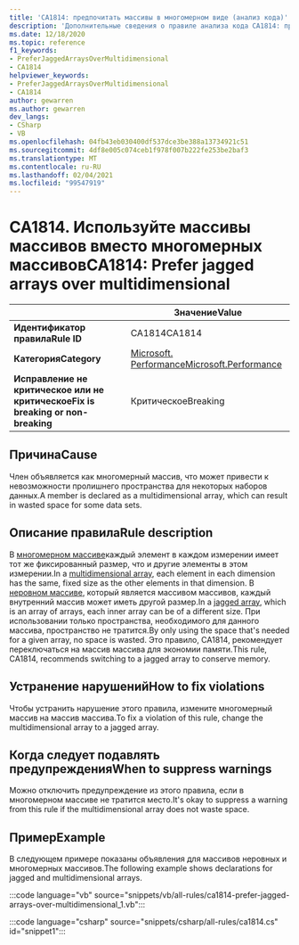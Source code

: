 ```yaml
---
title: 'CA1814: предпочитать массивы в многомерном виде (анализ кода)'
description: 'Дополнительные сведения о правиле анализа кода CA1814: предпочитать массивы массива по многомерным'
ms.date: 12/18/2020
ms.topic: reference
f1_keywords:
- PreferJaggedArraysOverMultidimensional
- CA1814
helpviewer_keywords:
- PreferJaggedArraysOverMultidimensional
- CA1814
author: gewarren
ms.author: gewarren
dev_langs:
- CSharp
- VB
ms.openlocfilehash: 04fb43eb030400df537dce3be388a13734921c51
ms.sourcegitcommit: 4df8e005c074ceb1f978f007b222fe253be2baf3
ms.translationtype: MT
ms.contentlocale: ru-RU
ms.lasthandoff: 02/04/2021
ms.locfileid: "99547919"
---
```

# <a name="ca1814-prefer-jagged-arrays-over-multidimensional"></a><span data-ttu-id="5f86a-103">CA1814. Используйте массивы массивов вместо многомерных массивов</span><span class="sxs-lookup"><span data-stu-id="5f86a-103">CA1814: Prefer jagged arrays over multidimensional</span></span>

| | <span data-ttu-id="5f86a-104">Значение</span><span class="sxs-lookup"><span data-stu-id="5f86a-104">Value</span></span> |
|-|-|
| <span data-ttu-id="5f86a-105">**Идентификатор правила**</span><span class="sxs-lookup"><span data-stu-id="5f86a-105">**Rule ID**</span></span> |<span data-ttu-id="5f86a-106">CA1814</span><span class="sxs-lookup"><span data-stu-id="5f86a-106">CA1814</span></span>|
| <span data-ttu-id="5f86a-107">**Категория**</span><span class="sxs-lookup"><span data-stu-id="5f86a-107">**Category**</span></span> |[<span data-ttu-id="5f86a-108">Microsoft. Performance</span><span class="sxs-lookup"><span data-stu-id="5f86a-108">Microsoft.Performance</span></span>](performance-warnings.md)|
| <span data-ttu-id="5f86a-109">**Исправление не критическое или не критическое**</span><span class="sxs-lookup"><span data-stu-id="5f86a-109">**Fix is breaking or non-breaking**</span></span> |<span data-ttu-id="5f86a-110">Критическое</span><span class="sxs-lookup"><span data-stu-id="5f86a-110">Breaking</span></span>|

## <a name="cause"></a><span data-ttu-id="5f86a-111">Причина</span><span class="sxs-lookup"><span data-stu-id="5f86a-111">Cause</span></span>

<span data-ttu-id="5f86a-112">Член объявляется как многомерный массив, что может привести к невозможности пролишнего пространства для некоторых наборов данных.</span><span class="sxs-lookup"><span data-stu-id="5f86a-112">A member is declared as a multidimensional array, which can result in wasted space for some data sets.</span></span>

## <a name="rule-description"></a><span data-ttu-id="5f86a-113">Описание правила</span><span class="sxs-lookup"><span data-stu-id="5f86a-113">Rule description</span></span>

<span data-ttu-id="5f86a-114">В [многомерном массиве](../../../csharp/programming-guide/arrays/multidimensional-arrays.md)каждый элемент в каждом измерении имеет тот же фиксированный размер, что и другие элементы в этом измерении.</span><span class="sxs-lookup"><span data-stu-id="5f86a-114">In a [multidimensional array](../../../csharp/programming-guide/arrays/multidimensional-arrays.md), each element in each dimension has the same, fixed size as the other elements in that dimension.</span></span> <span data-ttu-id="5f86a-115">В [неровном массиве](../../../csharp/programming-guide/arrays/jagged-arrays.md), который является массивом массивов, каждый внутренний массив может иметь другой размер.</span><span class="sxs-lookup"><span data-stu-id="5f86a-115">In a [jagged array](../../../csharp/programming-guide/arrays/jagged-arrays.md), which is an array of arrays, each inner array can be of a different size.</span></span> <span data-ttu-id="5f86a-116">При использовании только пространства, необходимого для данного массива, пространство не тратится.</span><span class="sxs-lookup"><span data-stu-id="5f86a-116">By only using the space that's needed for a given array, no space is wasted.</span></span> <span data-ttu-id="5f86a-117">Это правило, CA1814, рекомендует переключаться на массив массива для экономии памяти.</span><span class="sxs-lookup"><span data-stu-id="5f86a-117">This rule, CA1814, recommends switching to a jagged array to conserve memory.</span></span>

## <a name="how-to-fix-violations"></a><span data-ttu-id="5f86a-118">Устранение нарушений</span><span class="sxs-lookup"><span data-stu-id="5f86a-118">How to fix violations</span></span>

<span data-ttu-id="5f86a-119">Чтобы устранить нарушение этого правила, измените многомерный массив на массив массива.</span><span class="sxs-lookup"><span data-stu-id="5f86a-119">To fix a violation of this rule, change the multidimensional array to a jagged array.</span></span>

## <a name="when-to-suppress-warnings"></a><span data-ttu-id="5f86a-120">Когда следует подавлять предупреждения</span><span class="sxs-lookup"><span data-stu-id="5f86a-120">When to suppress warnings</span></span>

<span data-ttu-id="5f86a-121">Можно отключить предупреждение из этого правила, если в многомерном массиве не тратится место.</span><span class="sxs-lookup"><span data-stu-id="5f86a-121">It's okay to suppress a warning from this rule if the multidimensional array does not waste space.</span></span>

## <a name="example"></a><span data-ttu-id="5f86a-122">Пример</span><span class="sxs-lookup"><span data-stu-id="5f86a-122">Example</span></span>

<span data-ttu-id="5f86a-123">В следующем примере показаны объявления для массивов неровных и многомерных массивов.</span><span class="sxs-lookup"><span data-stu-id="5f86a-123">The following example shows declarations for jagged and multidimensional arrays.</span></span>

:::code language="vb" source="snippets/vb/all-rules/ca1814-prefer-jagged-arrays-over-multidimensional_1.vb":::

:::code language="csharp" source="snippets/csharp/all-rules/ca1814.cs" id="snippet1":::
